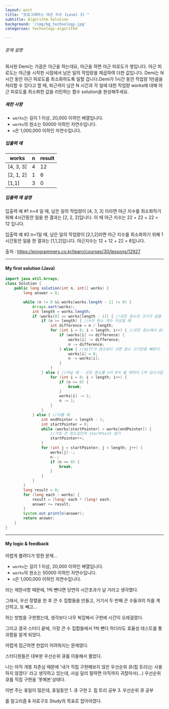 ```yaml
---
layout: post
title: "프로그래머스 야근 지수 (Level 3) "
subtitle: Algorithm Solution
background: '/img/bg_technology.jpg'
categories: technology-algorithm

---
```


###### 문제 설명

회사원 Demi는 가끔은 야근을 하는데요, 야근을 하면 야근 피로도가 쌓입니다. 야근 피로도는 야근을 시작한 시점에서 남은 일의 작업량을 제곱하여 더한 값입니다. Demi는 N시간 동안 야근 피로도를 최소화하도록 일할 겁니다.Demi가 1시간 동안 작업량 1만큼을 처리할 수 있다고 할 때, 퇴근까지 남은 N 시간과 각 일에 대한 작업량 works에 대해 야근 피로도를 최소화한 값을 리턴하는 함수 solution을 완성해주세요.

##### 제한 사항

- `works`는 길이 1 이상, 20,000 이하인 배열입니다.
- `works`의 원소는 50000 이하인 자연수입니다.
- `n`은 1,000,000 이하인 자연수입니다.

##### 입출력 예

| works     | n    | result |
| --------- | ---- | ------ |
| [4, 3, 3] | 4    | 12     |
| [2, 1, 2] | 1    | 6      |
| [1,1]     | 3    | 0      |

##### 입출력 예 설명

입출력 예 #1
n=4 일 때, 남은 일의 작업량이 [4, 3, 3] 이라면 야근 지수를 최소화하기 위해 4시간동안 일을 한 결과는 [2, 2, 2]입니다. 이 때 야근 지수는 22 + 22 + 22 = 12 입니다.

입출력 예 #2
n=1일 때, 남은 일의 작업량이 [2,1,2]라면 야근 지수를 최소화하기 위해 1시간동안 일을 한 결과는 [1,1,2]입니다. 야근지수는 12 + 12 + 22 = 6입니다.

출처 : https://programmers.co.kr/learn/courses/30/lessons/12927



---

#### My first solution (Java)

```java
import java.util.Arrays;
class Solution {
    public long solution(int n, int[] works) {
        long answer = 0;

        while (n != 0 && works[works.length - 1] != 0) {
            Arrays.sort(works);
            int length = works.length;
            if (works[0] == works[length - 1]) { //모든 원소의 크기가 같을 때
                if (n >= length) { //n이 원소 개수 이상일 때
                    int difference = n / length;
                    for (int i = 0; i < length; i++) { //모든 원소에서 diff만큼 빼준다
                        if (works[i] >= difference) {
                            works[i] -= difference;
                            n -= difference;
                        } else { //diff가 원소보다 크면 원소 크기만큼 빼준다.
                            works[i] = 0;
                            n -= works[i];
                        }
                    }
                } else { //아닐 때 - 모든 원소를 n이 0이 될 때까지 1씩 감소시킴
                    for (int i = 0; i < length; i++) {
                        if (n == 0) {
                            break;
                        }
                        works[i] -= 1;
                        n -= 1;
                    }
                }
            } else { //다를 때
                int endPointer = length - 1;
                int startPointer = 0;
                while (works[startPointer] < works[endPointer]) { 
                    //가장 큰 원소집단의 startPoint 잡기
                    startPointer++;
                }
                for (int j = startPointer; j < length; j++) {
                    works[j]--;
                    n--;
                    if (n == 0) {
                        break;
                    }
                }
            }
        }
        long result = 0;
        for (long each : works) {
            result = (long) each * (long) each;
            answer += result;
        }
        System.out.println(answer);
        return answer;
    }
}
```

---

#### My logic & feedback

어렵게 풀려다가 망한 문제...

- `works`는 길이 1 이상, 20,000 이하인 배열입니다.
- `works`의 원소는 50000 이하인 자연수입니다.
- `n`은 1,000,000 이하인 자연수입니다.

라는 제한사항 때문에, 1씩 뺀다면 당연히 시간초과가 날 거라고 생각했다.

그래서, 우선 정렬을 한 후 큰 수 집합들을 만들고, 거기서 두 번째 큰 수들과의 차를 계산하고, 또 빼고...

하는 방법을 구현했는데, 생각보다 너무 복잡해서 구현에 시간이 오래걸렸다.

그리고 결국 스터디 끝에, 가장 큰 수 집합들에서 1씩 뺀다 하더라도 효율성 테스트를 통과함을 알게 되었다.

어렵게 접근하면 한없이 어려워지는 문제였다.

스터디원들은 대부분 우선순위 큐를 이용해서 풀었다.

나는 아직 개똥 자존심 때문에 '내가 직접 구현해보지 않은 우선순위 큐(힙 트리)는 사용하지 않겠다' 라고 생각하고 있는데, 사실 달리 말하면 아직까지 귀찮아서(...) 우선순위 큐를 직접 구현을 '못해본'상태다.

이번 주는 휴일이 많은데, 휴일동안 1. 큐 구현 2. 힙 트리 공부 3. 우선순위 큐 공부

를 알고리즘 & 자료구조 Study의 목표로 잡아야겠다.
